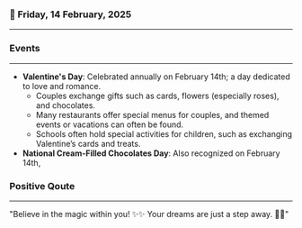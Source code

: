 ### 📅 Friday, 14 February, 2025
------
### Events
------
- **Valentine's Day**: Celebrated annually on February 14th; a day dedicated to love and romance.
  - Couples exchange gifts such as cards, flowers (especially roses), and chocolates.
  - Many restaurants offer special menus for couples, and themed events or vacations can often be found.
  - Schools often hold special activities for children, such as exchanging Valentine’s cards and treats.
- **National Cream-Filled Chocolates Day**: Also recognized on February 14th,
### Positive Qoute
------
"Believe in the magic within you! ✨✨ Your dreams are just a step away. 🌈🚀"
